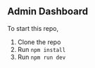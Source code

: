 ##  Admin Dashboard

To start this repo, 

1. Clone the repo
2. Run `npm install`
3. Run `npm run dev`